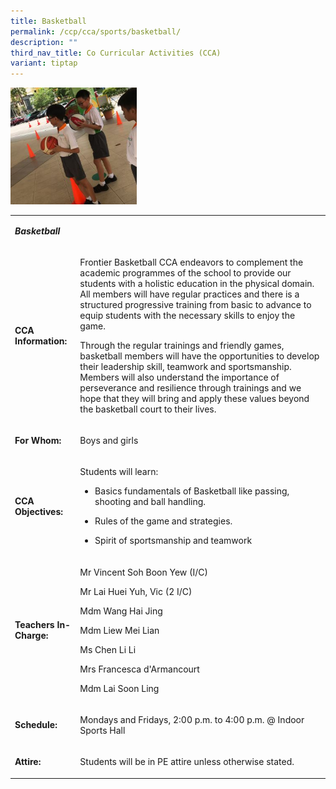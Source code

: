 ```yaml
---
title: Basketball
permalink: /ccp/cca/sports/basketball/
description: ""
third_nav_title: Co Curricular Activities (CCA)
variant: tiptap
---
```

<div class="isomer-image-wrapper">
<img style="width: 40%;" height="auto" width="100%" src="/images/bask.jpeg">
</div>
<table>
<tbody>
<tr>
<td rowspan="1" colspan="2">
<p><strong><em>Basketball</em></strong>
</p>
</td>
</tr>
<tr>
<td rowspan="1" colspan="1">
<p><strong>CCA Information:</strong>
</p>
</td>
<td rowspan="1" colspan="1">
<p>Frontier Basketball CCA endeavors to complement the academic programmes
of the school to provide our students with a holistic education in the
physical domain. All members will have regular practices and there is a
structured progressive training from basic to advance to equip students
with the necessary skills to enjoy the game.</p>
<p>Through the regular trainings and friendly games, basketball members will
have the opportunities to develop their leadership skill, teamwork and
sportsmanship. Members will also understand the importance of perseverance
and resilience through trainings and we hope that they will bring and apply
these values beyond the basketball court to their lives.</p>
</td>
</tr>
<tr>
<td rowspan="1" colspan="1">
<p><strong>For Whom:</strong>
</p>
</td>
<td rowspan="1" colspan="1">
<p>Boys and girls</p>
</td>
</tr>
<tr>
<td rowspan="1" colspan="1">
<p><strong>CCA Objectives:</strong>
</p>
</td>
<td rowspan="1" colspan="1">
<p>Students will learn:</p>
<ul data-tight="true" class="tight">
<li>
<p>Basics fundamentals of Basketball like passing, shooting and ball handling.</p>
</li>
<li>
<p>Rules of the game and strategies.</p>
</li>
<li>
<p>Spirit of sportsmanship and teamwork</p>
</li>
</ul>
</td>
</tr>
<tr>
<td rowspan="1" colspan="1">
<p><strong>Teachers In-Charge:</strong>
</p>
</td>
<td rowspan="1" colspan="1">
<p>Mr Vincent Soh Boon Yew (I/C)</p>
<p>Mr Lai Huei Yuh, Vic (2 I/C)</p>
<p>Mdm Wang Hai Jing</p>
<p>Mdm Liew Mei Lian</p>
<p>Ms Chen Li Li</p>
<p>Mrs Francesca d'Armancourt</p>
<p>Mdm Lai Soon Ling</p>
</td>
</tr>
<tr>
<td rowspan="1" colspan="1">
<p><strong>Schedule:</strong>
</p>
</td>
<td rowspan="1" colspan="1">
<p>Mondays and Fridays, 2:00 p.m. to 4:00 p.m. @ Indoor Sports Hall</p>
</td>
</tr>
<tr>
<td rowspan="1" colspan="1">
<p><strong>Attire:</strong>
</p>
</td>
<td rowspan="1" colspan="1">
<p>Students will be in PE attire unless otherwise stated.</p>
</td>
</tr>
</tbody>
</table>
<p></p>